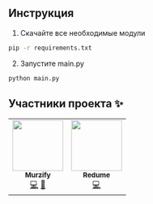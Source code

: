 ## Инструкция

1. Скачайте все необходимые модули
```sh
pip -r requirements.txt
```

2. Запустите main.py
```sh
python main.py
```

## Участники проекта ✨
<table>
  <tr>
    <td align="center">
     <a href="https://github.com/Murzify"><img src="https://avatars.githubusercontent.com/u/59001661?v=3?s=100" width="100px;" alt=""/>
     <br/><sub><b>Murzify</b></sub></a><br/>
      <a href="#code" title="Код">💻</a>
    <a href="#projectManagement" title="Управление проектом">📆</a></td>

   <td align="center"><a href="https://github.com/Redume"><img src="https://avatars.githubusercontent.com/u/49362257?v=3?s=100" width="100px;" alt=""/>
   <br/><sub><b>Redume</b></sub></a><br/>
     <a href="#code" title="Помощь с кодом">💻</a>
 </tr>
</table>

